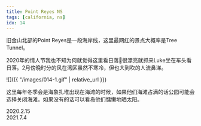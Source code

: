 ```yaml
---
title: Point Reyes NS
tags: [california, ns]
idx: 14
---
```


旧金山北部的Point Reyes是一段海岸线，这里最网红的景点大概率是Tree Tunnel。

2020年的情人节我也不知为何就觉得这里看日落🌄很漂亮就抓来Luke坐在车头看日落。2月傍晚时分的风在湾区虽然不寒冷，但也大到吹的人流鼻涕。

![]({{ "/images/014-1.gif" | relative_url }})

这里每年冬季会是海象扎堆出现在海滩的时候，如果他们海滩占满的话公园可能会选择关闭海滩。如果没有的话可以看岛他们慵懒地晒太阳。

2020.2.15<br>
2021.7.4
